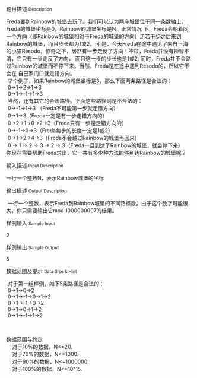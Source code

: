 <div class="panel panel-default">
<div class="area-title">
<span>
题目描述
<small>Description</small>
</span></div>
<div class="panel-body">

<p>Freda要到Rainbow的城堡去玩了。我们可以认为两座城堡位于同一条数轴上，Freda的城堡坐标是0，Rainbow的城堡坐标是N。正常情况 下，Freda会朝着同一个方向（即Rainbow的城堡相对于Freda的城堡的方向）走若干步之后来到Rainbow的城堡，而且步长都为1或2。可 是，今天Freda在途中遇见了来自上海的小猫Resodo，惊奇之下，居然有一步走反了方向！不过，Freda并没有神智不清，它只有一步走反了方向， 而且这一步的步长也是1或2. 同时，Freda并不会路过Rainbow的城堡而不停下来。当然，Freda是在途中遇到Resodo的，所以它不会在 自己家门口就走错方向。<br> 举个例子，如果Rainbow的城堡坐标是3，那么下面两条路径是合法的：<br> 0-&gt;1-&gt;2-&gt;1-&gt;3<br> 0-&gt;1-&gt;-1-&gt;1-&gt;3<br> 当然，还有其它的合法路径。下面这些路径则是不合法的：<br> 0-&gt;-1-&gt;1-&gt;3 （Freda不可能第一步就走错方向）<br> 0-&gt;1-&gt;3（Freda一定是有一步走错方向的）<br> 0-&gt;2-&gt;1-&gt;0-&gt;2-&gt;3（Freda只有一步是走错方向的）<br> 0-&gt;-1-&gt;0-&gt;3（Freda每步的长度一定是1或2）<br> 0-&gt;1-&gt;2-&gt;4-&gt;3（Freda不会越过Rainbow的城堡再回来）<br> 0 -&gt; 1 -&gt; 2 -&gt; 3 -&gt; 2 -&gt; 3（Freda一旦到达了Rainbow的城堡，就会停下来）<br>你现在需要帮助Freda求出，它一共有多少种方法能够到达Rainbow的城堡呢？</p>

</div>
</div>

<div class="panel panel-default">
<div class="area-title">
<span>
输入描述
<small>Input Description</small>
</span></div>
<div class="panel-body">
<p>一行一个整数N，表示Rainbow城堡的坐标</p>

</div>
</div>
<div  class="panel panel-default">
<div class="area-title">
<span>
输出描述
<small>Output Description</small>
</span></div>
<div class="panel-body">

<p>&nbsp;一行一个整数，表示Freda到Rainbow城堡的不同路径数。由于这个数字可能很大，你只需要输出它mod&nbsp;1000000007的结果。</p>

</div>
</div>


<div class="panel panel-default">
<div class="area-title">
<span>
样例输入
<small>Sample Input</small>
</span></div>
<div class="panel-body">
<p>2</p>

</div>
</div>

<div class="panel panel-default">
<div class="area-title">
<span>
样例输出
<small>Sample Output</small>
</span></div>
<div class="panel-body">
<pre>5</pre>

</div>
</div>

<div class="panel panel-default">
<div class="area-title">
<span>
数据范围及提示
<small>Data Size & Hint</small>
</span></div>
<div class="panel-body">
<p> 对于第一组样例，如下5条路径是合法的：<br> 0-&gt;1-&gt;0-&gt;2<br> 0-&gt;1-&gt;-1-&gt;0-&gt;1-&gt;2<br> 0-&gt;1-&gt;-1-&gt;0-&gt;2<br> 0-&gt;1-&gt;0-&gt;1-&gt;2<br> 0-&gt;1-&gt;-1-&gt;1-&gt;2</p>
<p> </p>
<p>数据范围与约定<br>    对于10%的数据，N&lt;=20.<br>    对于70%的数据，N&lt;=1000.<br>    对于90%的数据，N&lt;=1000000.<br>    对于100%的数据，N&lt;=10^15.</p>
</div>
</div>